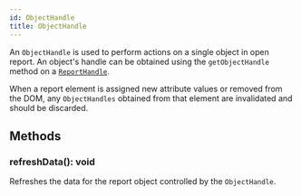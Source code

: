 ```yaml
---
id: ObjectHandle
title: ObjectHandle
---
```


An `ObjectHandle` is used to perform actions on a single object in open report.
An object's handle can be obtained using the `getObjectHandle` method on a
[`ReportHandle`](ReportHandle.md).

When a report element is assigned new attribute values or removed from the DOM,
any `ObjectHandles` obtained from that element are invalidated and should be
discarded.

## Methods

### refreshData(): void

Refreshes the data for the report object controlled by the `ObjectHandle`.
